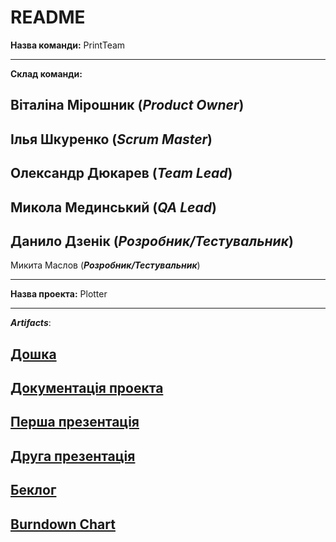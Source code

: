 # README

**Назва команди:** PrintTeam

---

**Склад команди:**

Віталіна Мірошник (**_Product Owner_**) 
---
Ілья Шкуренко (**_Scrum Master_**) 
---
Олександр Дюкарев (**_Team Lead_**) 
---
Микола Мединський (**_QA Lead_**) 
---
Данило Дзенік (**_Розробник/Тестувальник_**) 
---
Микита Маслов (**_Розробник/Тестувальник_**) 

---

**Назва проекта:** Plotter 

---

**_Artifacts_**: 

[Дошка](https://trello.com/b/WcNKVhkJ/-)
---
[Документація проекта](https://docs.google.com/document/d/1Pkr4eVT0JklwIVNANHspvdhejtbpeN4MJKc0MzxfdmQ/)
---
[Перша презентація](https://docs.google.com/presentation/d/1OY_tqmEDnNz6hrbzQ7ytALHOpbBxI2-pYZAZCOH-Im4/)
---
[Друга презентація](https://docs.google.com/presentation/d/1UKvrilGTcnLewPC7UgFHKMzLJuBw65j8lEtUlAgVeBo/)
---
[Беклог](https://docs.google.com/spreadsheets/d/1JVIrdSNkkqdG2RSLHyG2HKRIE9UhnrqPDRy3gCZOlGo/)
---
[Burndown Chart](https://docs.google.com/spreadsheets/d/19KKF0ZNmHPPWMTa3YHdzxx7NwX1hhEt0l8ualjpYSPQ/)
---


